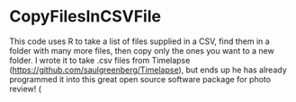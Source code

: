 # CopyFilesInCSVFile
This code uses R to take a list of files supplied in a CSV, find them in a folder with many more files, then copy only the ones you want to a new folder. I wrote it to take .csv files from Timelapse (https://github.com/saulgreenberg/Timelapse), but ends up he has already programmed it into this great open source software package for photo review! (
